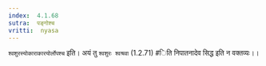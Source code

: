 ```yaml
---
index:  4.1.68
sutra:  पङ्गोश्च
vritti:  nyasa
---
```


`श्वशुरस्योकाराकारयोर्लोपश्च` इति। अयं तु `श्वशुरः श्वश्रवा` (1.2.71) #िति निपातनादेव सिद्ध इति न वक्तव्यः।।

